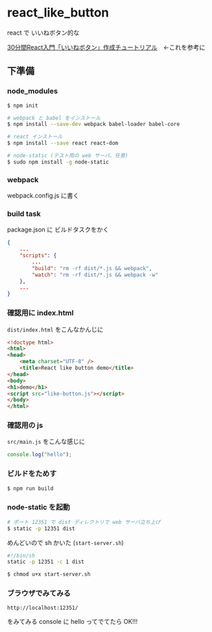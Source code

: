 # react_like_button
react で いいねボタン的な

[30分間React入門「いいねボタン」作成チュートリアル](http://c16e.com/1510161700/)　←これを参考に

## 下準備
### node_modules
```bash
$ npm init

# webpack と babel をインストール
$ npm install --save-dev webpack babel-loader babel-core

# react インストール
$ npm install --save react react-dom

# node-static (テスト用の web サーバ、任意)
$ sudo npm install -g node-static
```

### webpack
webpack.config.js に書く

### build task
package.json に ビルドタスクをかく

```json
{
    ...
    "scripts": {
        ...
        "build": "rm -rf dist/*.js && webpack",
        "watch": "rm -rf dist/*.js && webpack -w"
    },
    ...
}
```

### 確認用に index.html
`dist/index.html` をこんなかんじに

```html
<!doctype html>
<html>
<head>
    <meta charset="UTF-8" />
    <title>React like button demo</title>
</head>
<body>
<h1>demo</h1>
<script src="like-button.js"></script>
</body>
</html>
```

### 確認用の js
`src/main.js` をこんな感じに

```js
console.log("hello");
```

### ビルドをためす
```bash
$ npm run build
```

### node-static を起動
```bash
# ポート 12351 で dist ディレクトリで web サーバ立ち上げ
$ static -p 12351 dist
```

めんどいので sh かいた (`start-server.sh`)
```bash
#!/bin/sh
static -p 12351 -c 1 dist
```
```bash
$ chmod u+x start-server.sh
```

### ブラウザでみてみる
```
http://localhost:12351/
```
をみてみる
console に hello ってでてたら OK!!!